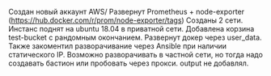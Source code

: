 Создан новый аккаунт AWS/
Развернут Prometheus + node-exporter (https://hub.docker.com/r/prom/node-exporter/tags)
Созданы 2 сети.
Инстанс поднят на ubuntu 18.04 в приватной сети.
Добавлена корзина test-bucket с рандомным окончанием.
Развернут докер через user_data. Также закоментил разворачивание через Ansible при наличии статического IP.
Возможно разворачивать в частной сети, но тогда надо создавать бастион или пробовать через прокси.
output не добавлял.
